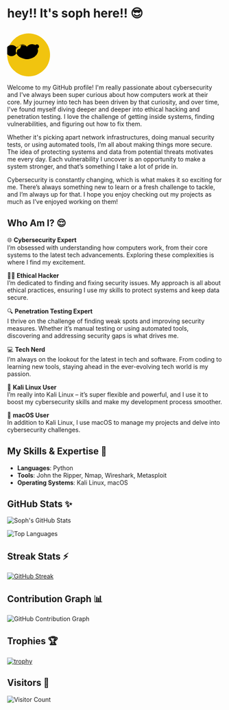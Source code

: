 # hey!! It's soph here!! 😎

## <svg xmlns="http://www.w3.org/2000/svg" viewBox="0 0 100 100" width="100" height="100"><circle cx="50" cy="50" r="50" fill="#f1c40f" /><path d="M34 25c5 0 10 3 12 6 2-2 7-4 12-4 8 0 14 6 14 13 0 6-5 13-11 16-4 2-10 4-15 4-5 0-10-2-15-4-6-3-11-10-11-16 0-6 6-13 14-13 4 0 9 2 12 4 2-3 7-6 12-6 3 0 5 1 8 2 2-2 5-2 7 0l1 2c1 1 0 2 0 3l-1 2c-2 2-5 2-7 1-2 0-5 0-7 0-4 1-7 3-9 5 1 2 0 4-1 6-1 1-3 2-5 1-3-1-4-4-3-7 1-3 3-6 4-9-2-2-6-5-10-5-5 0-9 3-11 7 0 0 0 0 0 0l-1 1c-3-4-7-7-13-7-7 0-13 6-13 13s6 13 13 13c7 0 13-6 13-13l1-2c2-1 4-3 6-3" fill="#000"/></svg>

Welcome to my GitHub profile! I'm really passionate about cybersecurity and I've always been super curious about how computers work at their core. My journey into tech has been driven by that curiosity, and over time, I've found myself diving deeper and deeper into ethical hacking and penetration testing. I love the challenge of getting inside systems, finding vulnerabilities, and figuring out how to fix them.

Whether it's picking apart network infrastructures, doing manual security tests, or using automated tools, I’m all about making things more secure. The idea of protecting systems and data from potential threats motivates me every day. Each vulnerability I uncover is an opportunity to make a system stronger, and that’s something I take a lot of pride in.

Cybersecurity is constantly changing, which is what makes it so exciting for me. There’s always something new to learn or a fresh challenge to tackle, and I’m always up for that. I hope you enjoy checking out my projects as much as I’ve enjoyed working on them!

## Who Am I? 😌

🌐 **Cybersecurity Expert**  
I’m obsessed with understanding how computers work, from their core systems to the latest tech advancements. Exploring these complexities is where I find my excitement.

🕵️‍♀️ **Ethical Hacker**  
I’m dedicated to finding and fixing security issues. My approach is all about ethical practices, ensuring I use my skills to protect systems and keep data secure.

🔍 **Penetration Testing Expert**  
I thrive on the challenge of finding weak spots and improving security measures. Whether it’s manual testing or using automated tools, discovering and addressing security gaps is what drives me.

💻 **Tech Nerd**  
I’m always on the lookout for the latest in tech and software. From coding to learning new tools, staying ahead in the ever-evolving tech world is my passion.

🐧 **Kali Linux User**  
I’m really into Kali Linux – it’s super flexible and powerful, and I use it to boost my cybersecurity skills and make my development process smoother.

🍏 **macOS User**  
In addition to Kali Linux, I use macOS to manage my projects and delve into cybersecurity challenges.

## My Skills & Expertise 🤪

- **Languages**: Python  
- **Tools**: John the Ripper, Nmap, Wireshark, Metasploit  
- **Operating Systems**: Kali Linux, macOS  

## GitHub Stats ✨

![Soph's GitHub Stats](https://github-readme-stats.vercel.app/api?username=securesoph&show_icons=true&theme=radical)

![Top Languages](https://github-readme-stats.vercel.app/api/top-langs/?username=securesoph&layout=compact&theme=radical)

## Streak Stats ⚡️

[![GitHub Streak](https://streak-stats.demolab.com?user=securesoph&theme=radical)](https://git.io/streak-stats)

## Contribution Graph 📊 

![GitHub Contribution Graph](https://github-readme-activity-graph.cyclic.app/graph?username=securesoph&theme=github)

## Trophies 🏆

[![trophy](https://github-profile-trophy.vercel.app/?username=securesoph&theme=radical)](https://github.com/ryo-ma/github-profile-trophy)

## Visitors 🥹

![Visitor Count](https://komarev.com/ghpvc/?username=securesoph&color=red&style=plastic&label=Profile+Views)
